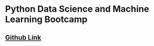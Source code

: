 # Python Data Science and Machine Learning Bootcamp

## [Github Link](https://github.com/trapatsas/Python-Data-Science-and-Machine-Learning-Bootcamp)
